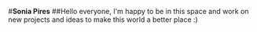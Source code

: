 #**Sonia Pires**
##Hello everyone, I'm happy to be in this space and work on new projects and ideas to make this world a better place :)
